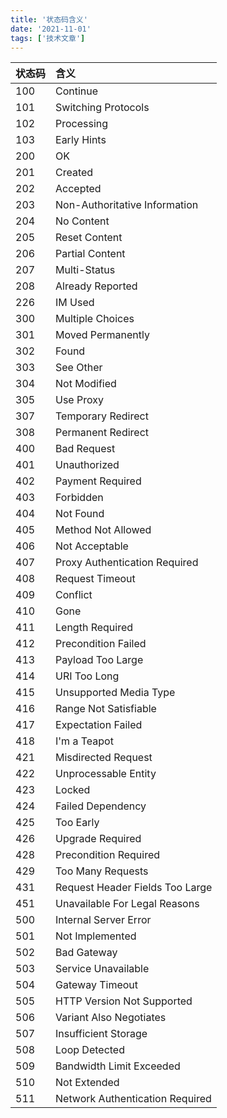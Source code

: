 ```yaml
---
title: '状态码含义'
date: '2021-11-01'
tags: ['技术文章']
---
```


| 状态码 | 含义 |
| - | :- |
| 100 | Continue |
| 101 | Switching Protocols |
| 102 | Processing |
| 103 | Early Hints |
| 200 | OK |
| 201 | Created |
| 202 | Accepted |
| 203 | Non-Authoritative Information |
| 204 | No Content |
| 205 | Reset Content |
| 206 | Partial Content |
| 207 | Multi-Status |
| 208 | Already Reported |
| 226 | IM Used |
| 300 | Multiple Choices |
| 301 | Moved Permanently |
| 302 | Found |
| 303 | See Other |
| 304 | Not Modified |
| 305 | Use Proxy |
| 307 | Temporary Redirect |
| 308 | Permanent Redirect |
| 400 | Bad Request |
| 401 | Unauthorized |
| 402 | Payment Required |
| 403 | Forbidden |
| 404 | Not Found |
| 405 | Method Not Allowed |
| 406 | Not Acceptable |
| 407 | Proxy Authentication Required |
| 408 | Request Timeout |
| 409 | Conflict |
| 410 | Gone |
| 411 | Length Required |
| 412 | Precondition Failed |
| 413 | Payload Too Large |
| 414 | URI Too Long |
| 415 | Unsupported Media Type |
| 416 | Range Not Satisfiable |
| 417 | Expectation Failed |
| 418 | I'm a Teapot |
| 421 | Misdirected Request |
| 422 | Unprocessable Entity |
| 423 | Locked |
| 424 | Failed Dependency |
| 425 | Too Early |
| 426 | Upgrade Required |
| 428 | Precondition Required |
| 429 | Too Many Requests |
| 431 | Request Header Fields Too Large |
| 451 | Unavailable For Legal Reasons |
| 500 | Internal Server Error |
| 501 | Not Implemented |
| 502 | Bad Gateway |
| 503 | Service Unavailable |
| 504 | Gateway Timeout |
| 505 | HTTP Version Not Supported |
| 506 | Variant Also Negotiates |
| 507 | Insufficient Storage |
| 508 | Loop Detected |
| 509 | Bandwidth Limit Exceeded |
| 510 | Not Extended |
| 511 | Network Authentication Required |